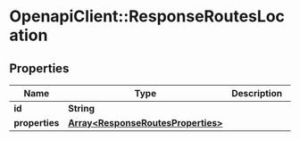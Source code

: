 # OpenapiClient::ResponseRoutesLocation

## Properties
Name | Type | Description | Notes
------------ | ------------- | ------------- | -------------
**id** | **String** |  | 
**properties** | [**Array&lt;ResponseRoutesProperties&gt;**](ResponseRoutesProperties.md) |  | 


